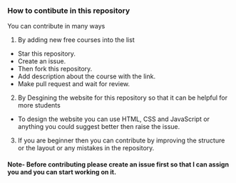 ### How to contibute in this repository 

You can contribute in many ways 

1. By adding new free courses into the list 

- Star this repository.
- Create an issue.
- Then fork this repository.
- Add description about the course with the link.
- Make pull request and wait for review.

2. By Desgining the website for this repository so that it can be helpful for more students

 - To design the website you can use HTML, CSS and JavaScript or anything you could suggest better then raise the issue.

3. If you are beginner then you can contribute by improving the structure or the layout or any mistakes in the repository.

#### Note- Before contributing please create an issue first so that I can assign you and you can start working on it.
